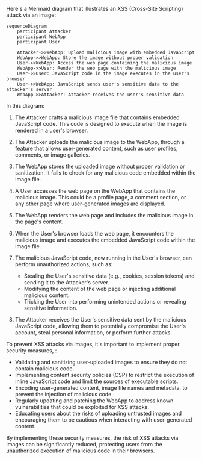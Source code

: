 Here's a Mermaid diagram that illustrates an XSS (Cross-Site Scripting) attack via an image:

```mermaid
sequenceDiagram
    participant Attacker
    participant WebApp
    participant User

    Attacker->>WebApp: Upload malicious image with embedded JavaScript
    WebApp->>WebApp: Store the image without proper validation
    User->>WebApp: Access the web page containing the malicious image
    WebApp->>User: Render the web page with the malicious image
    User->>User: JavaScript code in the image executes in the user's browser
    User->>WebApp: JavaScript sends user's sensitive data to the attacker's server
    WebApp->>Attacker: Attacker receives the user's sensitive data
```

In this diagram:

1. The Attacker crafts a malicious image file that contains embedded JavaScript code. This code is designed to execute when the image is rendered in a user's browser.

2. The Attacker uploads the malicious image to the WebApp,  through a feature that allows user-generated content, such as user profiles, comments, or image galleries.

3. The WebApp stores the uploaded image without proper validation or sanitization. It fails to check for any malicious code embedded within the image file.

4. A User accesses the web page on the WebApp that contains the malicious image. This could be a profile page, a comment section, or any other page where user-generated images are displayed.

5. The WebApp renders the web page and includes the malicious image in the page's content.

6. When the User's browser loads the web page, it encounters the malicious image and executes the embedded JavaScript code within the image file.

7. The malicious JavaScript code, now running in the User's browser, can perform unauthorized actions, such as:
   - Stealing the User's sensitive data (e.g., cookies, session tokens) and sending it to the Attacker's server.
   - Modifying the content of the web page or injecting additional malicious content.
   - Tricking the User into performing unintended actions or revealing sensitive information.

8. The Attacker receives the User's sensitive data sent by the malicious JavaScript code, allowing them to potentially compromise the User's account, steal personal information, or perform further attacks.

To prevent XSS attacks via images, it's important to implement proper security measures, :

- Validating and sanitizing user-uploaded images to ensure they do not contain malicious code.
- Implementing content security policies (CSP) to restrict the execution of inline JavaScript code and limit the sources of executable scripts.
- Encoding user-generated content,  image file names and metadata, to prevent the injection of malicious code.
- Regularly updating and patching the WebApp to address known vulnerabilities that could be exploited for XSS attacks.
- Educating users about the risks of uploading untrusted images and encouraging them to be cautious when interacting with user-generated content.

By implementing these security measures, the risk of XSS attacks via images can be significantly reduced, protecting users from the unauthorized execution of malicious code in their browsers.
